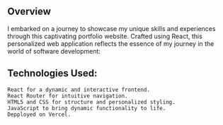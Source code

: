 ## Overview

I embarked on a journey to showcase my unique skills and experiences through this captivating portfolio website. Crafted using React, this personalized web application reflects the essence of my journey in the world of software development:

## Technologies Used:

    React for a dynamic and interactive frontend.
    React Router for intuitive navigation.
    HTML5 and CSS for structure and personalized styling.
    JavaScript to bring dynamic functionality to life.
    Depployed on Vercel.